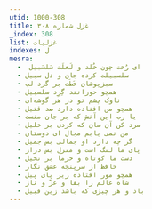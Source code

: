 ```yaml
---
utid: 1000-308
title: غزل شماره ۳۰۸
_index: 308
list: غزلیات
indexes: ل
mesra:
  - ‌ ای رُخت چون خُلد و لَعلَت سَلسَبیل
  - سلسبیلت کرده جان و دل سبیل
  - سبزپوشان خَطَت بر گرد لب
  - همچو حورانند گِرِد سلسبیل
  - ناوک چشم تو در هر گوشه‌ای
  - همچو من افتاده دارد صد قتیل
  - یا رب این آتش که بر جان منست
  - سرد کن آن سان که کردی بر خلیل
  - من نمی یابم مجال ای دوستان
  - گر چه دارد او جمالی بس جمیل
  - پای ما لنگ است و منزل بس دراز
  - دست ما کوتاه و خرما بر نخیل
  - حافظ از سرپنجه عشق نگار
  - همچو مور افتاده زیر پای پیل
  - شاه عالم را بقا و عزّ و ناز
  - باد و هر چیزی که باشد زین قبیل
---
```

